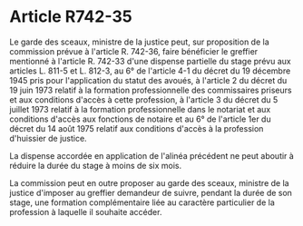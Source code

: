# Article R742-35

Le garde des sceaux, ministre de la justice peut, sur proposition de la commission prévue à l'article R. 742-36, faire bénéficier le greffier mentionné à l'article R. 742-33 d'une dispense partielle du stage prévu aux articles L. 811-5 et L. 812-3, au 6° de l'article 4-1 du décret du 19 décembre 1945 pris pour l'application du statut des avoués, à l'article 2 du décret du 19 juin 1973 relatif à la formation professionnelle des commissaires priseurs et aux conditions d'accès à cette profession, à l'article 3 du décret du 5 juillet 1973 relatif à la formation professionnelle dans le notariat et aux conditions d'accès aux fonctions de notaire et au 6° de l'article 1er du décret du 14 août 1975 relatif aux conditions d'accès à la profession d'huissier de justice.

La dispense accordée en application de l'alinéa précédent ne peut aboutir à réduire la durée du stage à moins de six mois.

La commission peut en outre proposer au garde des sceaux, ministre de la justice d'imposer au greffier demandeur de suivre, pendant la durée de son stage, une formation complémentaire liée au caractère particulier de la profession à laquelle il souhaite accéder.
